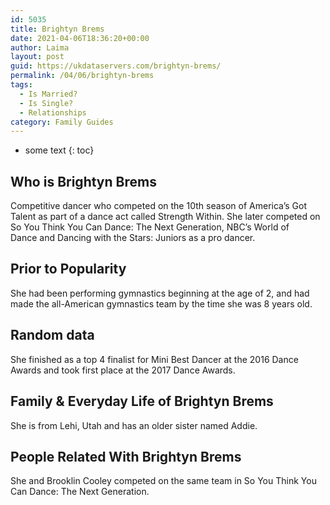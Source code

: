 ```yaml
---
id: 5035
title: Brightyn Brems
date: 2021-04-06T18:36:20+00:00
author: Laima
layout: post
guid: https://ukdataservers.com/brightyn-brems/
permalink: /04/06/brightyn-brems
tags:
  - Is Married?
  - Is Single?
  - Relationships
category: Family Guides
---
```


* some text
{: toc}


## Who is Brightyn Brems
                  
                  
                  
Competitive dancer who competed on the 10th season of America&#8217;s Got Talent as part of a dance act called Strength Within. She later competed on So You Think You Can Dance: The Next Generation, NBC&#8217;s World of Dance and Dancing with the Stars: Juniors as a pro dancer.
                  
              
            
              
            
                
                
                
## Prior to Popularity
                  
                  
                  
She had been performing gymnastics beginning at the age of 2, and had made the all-American gymnastics team by the time she was 8 years old.
                  
              
            
              
            
                
                
                
## Random data
                  
                  
                  
She finished as a top 4 finalist for Mini Best Dancer at the 2016 Dance Awards and took first place at the 2017 Dance Awards.
                  
              
            
              
            
                
                
                
## Family & Everyday Life of Brightyn Brems
                  
                  
                  
She is from Lehi, Utah and has an older sister named Addie.
                  
              
            
              
            
                
                
                
## People Related With Brightyn Brems
                  
                  
                  
She and Brooklin Cooley competed on the same team in So You Think You Can Dance: The Next Generation.
                  
              
            
              
            
                
              
            
              
              
            
            
              
            
          
          
          
